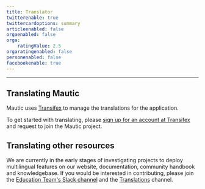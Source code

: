 ```yaml
---
title: Translator
twitterenable: true
twittercardoptions: summary
articleenabled: false
orgaenabled: false
orga:
    ratingValue: 2.5
orgaratingenabled: false
personenabled: false
facebookenable: true
---
```


---
## Translating Mautic
Mautic uses [Transifex][transifex] to manage the translations for the application.

To get started with translating, please [sign up for an account at Transifex][transifex-signup] and request to join the Mautic project.

## Translating other resources
We are currently in the early stages of investigating projects to deploy multilingual features on our website, documentation, community handbook and knowledgebase.  If you would be interested in contributing, please join the [Education Team's Slack channel][education-team-slack] and the [Translations][translators-slack] channel.

[transifex]: <https://www.transifex.com>
[transifex-signup]: <https://www.transifex.com/signup/?join_project=mautic>
[education-team-slack]: <https://mautic.slack.com/archives/CQGQ0D4KU>
[translators-slack]: <https://mautic.slack.com/archives/C02HV79J2>